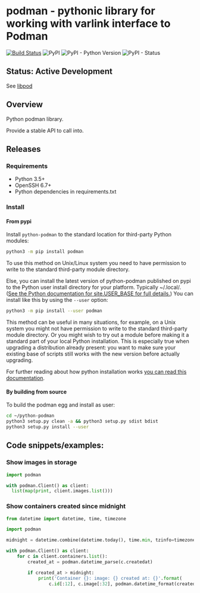 # podman - pythonic library for working with varlink interface to Podman

[![Build Status](https://travis-ci.org/containers/python-podman.svg?branch=master)](https://travis-ci.org/containers/python-podman)
![PyPI](https://img.shields.io/pypi/v/podman.svg)
![PyPI - Python Version](https://img.shields.io/pypi/pyversions/podman.svg)
![PyPI - Status](https://img.shields.io/pypi/status/podman.svg)

## Status: Active Development

See [libpod](https://github.com/containers/libpod)

## Overview

Python podman library.

Provide a stable API to call into.

## Releases

### Requirements

* Python 3.5+
* OpenSSH 6.7+
* Python dependencies in requirements.txt

### Install

#### From pypi

Install `python-podman` to the standard location for third-party
Python modules:

```sh
python3 -m pip install podman
```

To use this method on Unix/Linux system you need to have permission to write
to the standard third-party module directory.

Else, you can install the latest version of python-podman published on
pypi to the Python user install directory for your platform.
Typically ~/.local/. ([See the Python documentation for site.USER_BASE for full
details.](https://pip.pypa.io/en/stable/user_guide/#user-installs))
You can install like this by using the `--user` option:

```sh
python3 -m pip install --user podman
```

This method can be useful in many situations, for example,
on a Unix system you might not have permission to write to the
standard third-party module directory. Or you might wish to try out a module
before making it a standard part of your local Python installation.
This is especially true when upgrading a distribution already present: you want
to make sure your existing base of scripts still works with the new version
before actually upgrading.

For further reading about how python installation works [you can read
this documentation](https://docs.python.org/3/install/index.html#how-installation-works).

#### By building from source

To build the podman egg and install as user:

```sh
cd ~/python-podman
python3 setup.py clean -a && python3 setup.py sdist bdist
python3 setup.py install --user
```

## Code snippets/examples:

### Show images in storage

```python
import podman

with podman.Client() as client:
  list(map(print, client.images.list()))
```

### Show containers created since midnight

```python
from datetime import datetime, time, timezone

import podman

midnight = datetime.combine(datetime.today(), time.min, tzinfo=timezone.utc)

with podman.Client() as client:
    for c in client.containers.list():
        created_at = podman.datetime_parse(c.createdat)

        if created_at > midnight:
            print('Container {}: image: {} created at: {}'.format(
                c.id[:12], c.image[:32], podman.datetime_format(created_at)))
```
